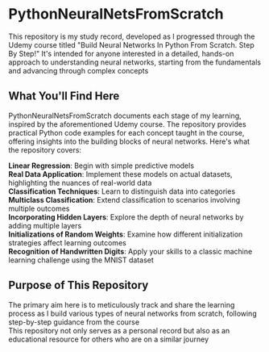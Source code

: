# PythonNeuralNetsFromScratch
This repository is my study record, developed as I progressed through the Udemy course titled "Build Neural Networks In Python From Scratch. Step By Step!" It's intended for anyone interested in a detailed, hands-on approach to understanding neural networks, starting from the fundamentals and advancing through complex concepts <br/>

## What You'll Find Here
PythonNeuralNetsFromScratch documents each stage of my learning, inspired by the aforementioned Udemy course. The repository provides practical Python code examples for each concept taught in the course, offering insights into the building blocks of neural networks. Here's what the repository covers: <br/>

**Linear Regression**: Begin with simple predictive models <br/>
**Real Data Application**: Implement these models on actual datasets, highlighting the nuances of real-world data <br/>
**Classification Techniques**: Learn to distinguish data into categories <br/>
**Multiclass Classification**: Extend classification to scenarios involving multiple outcomes <br/>
**Incorporating Hidden Layers**: Explore the depth of neural networks by adding multiple layers <br/>
**Initializations of Random Weights**: Examine how different initialization strategies affect learning outcomes <br/>
**Recognition of Handwritten Digits**: Apply your skills to a classic machine learning challenge using the MNIST dataset <br/>

## Purpose of This Repository
The primary aim here is to meticulously track and share the learning process as I build various types of neural networks from scratch, following step-by-step guidance from the course <br/>
This repository not only serves as a personal record but also as an educational resource for others who are on a similar journey <br/>
